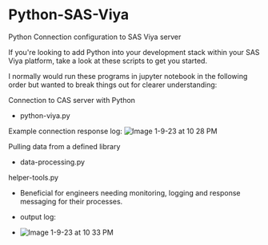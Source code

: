 # Python-SAS-Viya
Python Connection configuration to SAS Viya server 

If you're looking to add Python into your development stack within your SAS Viya platform, take a look at these scripts to get you started.

I normally would run these programs in jupyter notebook in the following order but wanted to break things out for clearer understanding:

Connection to CAS server with Python
- python-viya.py

Example connection response log:
![Image 1-9-23 at 10 28 PM](https://user-images.githubusercontent.com/103475279/211459596-ee74777d-f967-44a0-ab78-21fb9767ded7.jpg)

Pulling data from a defined library 
- data-processing.py

helper-tools.py 
 - Beneficial for engineers needing monitoring, logging and response messaging for their processes.

 - output log:
 - ![Image 1-9-23 at 10 33 PM](https://user-images.githubusercontent.com/103475279/211459649-6002a3fd-9a7c-4227-bfaa-217fc22aabfc.jpg)
